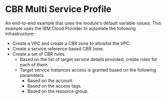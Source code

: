 # CBR Multi Service Profile

An end-to-end example that uses the module's default variable values. This example uses the IBM Cloud Provider to automate the following infrastructure::

 - Create a VPC and create a CBR zone to allowlist the VPC.
 - Create a service reference based CBR zone.
 - Create a set of CBR rules.
   - Based on the list of target service details provided, create rules for each of them.
   - Target service instances access is granted based on the following parameters.
     - Based on the account.
     - Based on the access tags.
     - Based on the resource group.

